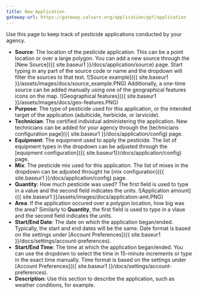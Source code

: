 ```yaml
---
title: New Application
gateway-url: https://gateway.calsurv.org/application/ppf/application
---
```

Use this page to keep track of pesticide applications conducted by your agency.

* **Source**: The location of the pesticide application. This can be a point location or over a large polygon. You can add a new source through the [New Source]({{ site.baseur1 }}/docs/application/source) page. Start typing in any part of the source code or name and the dropdown will filter the sources to that text.
![Source example]({{ site.baseur1 }}/assets/images/docs/source_example.PNG)
Additionally, a one-time source can be added manually using one of the geographical features icons on the map.
![Geographical features]({{ site.baseur1 }}/assets/images/docs/geo-features.PNG)
* **Purpose**: The type of pesticide used for this application, or the intended target of the application (adulticide, herbicide, or larvicide).
* **Technician**: The certified individual administering the application. New technicians can be added for your agency through the [technicians configuration page]({{ site.baseur1 }}/docs/application/config) page.
* **Equipment**: The equipment used to apply the pesticide. The list of equipment types in the dropdown can be adjusted through the [equipment configuration]({{ site.baseur1}}/docs/application/config) page.
* **Mix**: The pesticide mix used for this application. The list of mixes in the dropdown can be adjusted throught he [mix configuration]({{ site.baseur1 }}/docs/application/config) page.
* **Quantity**: How much pesticide was used? The first field is used to type in a value and the second field indicates the units.
![Application amount]({{ site.baseur1 }}/assets/images/docs/application-amt.PNG)
* **Area**: If the application occured over a polygon location, how big was the area? Similarly to **Quantity**, the first field is used to type in a vlaue and the second field indicates the units.
* **Start/End Date**: The date on which the application began/ended. Typically, the start and end dates will be the same. Date format is based on the settings under [Account Preferences]({{ site.baseur1 }}/docs/settings/account-preferences).
* **Start/End Time**: The time at which the application began/ended. You can use the dropdown to select the time in 15-minute increments or type in the exact time manually. Time format is based on the settings under [Account Preferences]({{ site.baseur1 }}/docs/settings/account-preferences).
* **Description**: Use this section to describe the application, such as weather conditions, for example.
